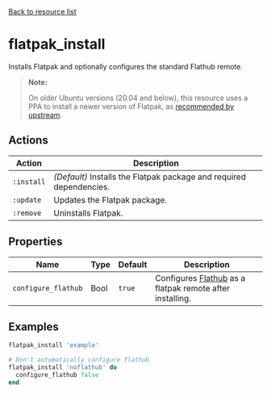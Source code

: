 [Back to resource list](../README.md#resources)

# flatpak_install

Installs Flatpak and optionally configures the standard Flathub remote.


> **Note:**
>
> On older Ubuntu versions (20.04 and below), this resource uses a PPA to install a newer version of Flatpak, as
> [recommended by upstream](https://flatpak.org/setup/Ubuntu).

## Actions

| Action     | Description                                                         |
|------------|---------------------------------------------------------------------|
| `:install` | *(Default)* Installs the Flatpak package and required dependencies. |
| `:update`  | Updates the Flatpak package.                                        |
| `:remove`  | Uninstalls Flatpak.                                                 |

## Properties

| Name                | Type | Default | Description                                                                     |
|---------------------|------|---------|---------------------------------------------------------------------------------|
| `configure_flathub` | Bool | `true`  | Configures [Flathub](https://flathub.org) as a flatpak remote after installing. |

## Examples

```ruby
flatpak_install 'example'

# Don't automatically configure flathub
flatpak_install 'noflathub' do
  configure_flathub false
end
```
